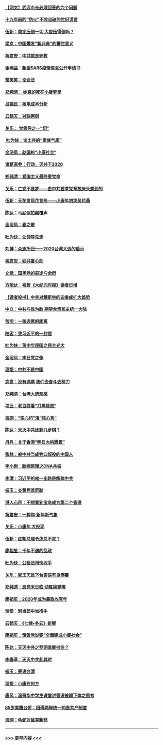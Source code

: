 #### [【网文】武汉市长必须回答的六个问题](../pages/nsc993/n11813848.md?t=01230811) 
#### [十九年前的“伪火”不攻自破的世纪谎言](../pages/nsc993/n11813238.md?t=01230811) 
#### [伍新：稳定压倒一切 大疫压得倒吗？](../pages/nsc993/n11812634.md?t=01230811) 
#### [梁京：中国爆发“新非典”的警世意义](../pages/nsc993/n11812554.md?t=01230811) 
#### [祝君安：中共就是邪教](../pages/nsc993/n11812431.md?t=01230811) 
#### [谢燕益：新型SARS疫情信息公开申请书](../pages/nsc993/n11808840.md?t=01230811) 
#### [蜀笑笑：论合法](../pages/nsc993/n11808064.md?t=01230811) 
#### [郑纯清： 她真的死在小康梦里](../pages/nsc993/n11806623.md?t=01230811) 
#### [吕锡民：核电成本分析](../pages/nsc993/n11806284.md?t=01230811) 
#### [云鹤天：对联两则](../pages/nsc993/n11805957.md?t=01230811) 
#### [关乐： 党领导之一“切”](../pages/nsc993/n11804505.md?t=01230811) 
#### [ 吐为快：论土共的“贵族气质”](../pages/nsc993/n11804490.md?t=01230811) 
#### [金浴凤：赵国的“小康社会”](../pages/nsc993/n11804452.md?t=01230811) 
#### [诸葛高参：行动，灭共于2020](../pages/nsc993/n11804120.md?t=01230811) 
#### [郑纯清：爱国主义最终要党命](../pages/nsc993/n11802197.md?t=01230811) 
#### [关乐：亡党不是梦——由中共要求党章放床头想到的](../pages/nsc993/n11802156.md?t=01230811) 
#### [伍新：无花言现花言形——小康年初哭吴花燕](../pages/nsc993/n11800044.md?t=01230811) 
#### [陈达：马屁似拍颠覆声](../pages/nsc993/n11800010.md?t=01230811) 
#### [金浴凤：春之歌](../pages/nsc993/n11797687.md?t=01230811) 
#### [吐为快：让领导先走](../pages/nsc993/n11797512.md?t=01230811) 
#### [刘博：众志所归——2020台湾大选的启示](../pages/nsc993/n11796878.md?t=01230811) 
#### [祝君安：妖共畜心剖](../pages/nsc993/n11794273.md?t=01230811) 
#### [文武：国民党的前途与命运](../pages/nsc993/n11794198.md?t=01230811) 
#### [方能达：祝贺《大纪元时报》读者日增](../pages/nsc993/n11793807.md?t=01230811) 
#### [【读者投书】中共对穆斯林的迫害成扩大趋势](../pages/nsc993/n11791371.md?t=01230811) 
#### [中立：中共与民为敌 期望台湾民主统一大陆](../pages/nsc993/n11790392.md?t=01230811) 
#### [苦胆：一张选票的距离](../pages/nsc993/n11788914.md?t=01230811) 
#### [陆客：致习近平的一封信](../pages/nsc993/n11788867.md?t=01230811) 
#### [吐为快：贺中华民国之民主光大](../pages/nsc993/n11788618.md?t=01230811) 
#### [金浴凤：末日党之像](../pages/nsc993/n11787475.md?t=01230811) 
#### [理悟：中共不是中国](../pages/nsc993/n11787463.md?t=01230811) 
#### [念贲：没有选票  我们去奋斗去努力](../pages/nsc993/n11787398.md?t=01230811) 
#### [郑纯清：台湾大选观感](../pages/nsc993/n11786210.md?t=01230811) 
#### [项云：老百姓看“打黑除恶”](../pages/nsc993/n11785398.md?t=01230811) 
#### [海网：“空心朽”演“核心秀”](../pages/nsc993/n11783874.md?t=01230811) 
#### [陈达：天灭中共还剩几步棋？](../pages/nsc993/n11783719.md?t=01230811) 
#### [丹丹：关于香港“明日大屿愿景”](../pages/nsc993/n11783273.md?t=01230811) 
#### [张林：被中共当成牲口奴役的中国人](../pages/nsc993/n11782397.md?t=01230811) 
#### [李小刚：脑控原理之DNA共振](../pages/nsc993/n11780962.md?t=01230811) 
#### [李清：习近平的唯一出路是解体中共](../pages/nsc993/n11780866.md?t=01230811) 
#### [振玉：炎黄巨难奇耻](../pages/nsc993/n11779632.md?t=01230811) 
#### [港人心声：不想看到宝岛成为第二个香港](../pages/nsc993/n11778817.md?t=01230811) 
#### [祝君安：一剪梅‧新年新气象](../pages/nsc993/n11776340.md?t=01230811) 
#### [关乐：小康年 大役现](../pages/nsc993/n11774213.md?t=01230811) 
#### [伍新：红朝总理令怎总不灵？](../pages/nsc993/n11770813.md?t=01230811) 
#### [廖祖笙：千年不遇的乱政](../pages/nsc993/n11770373.md?t=01230811) 
#### [吐为快：公检法司快收手](../pages/nsc993/n11770359.md?t=01230811) 
#### [关乐：就王志民下台寄语有良港警](../pages/nsc993/n11769903.md?t=01230811) 
#### [郑纯清：恶党末日临 动辄挨掌嘴](../pages/nsc993/n11769356.md?t=01230811) 
#### [廖祖笙：2020年或为暴政收官年](../pages/nsc993/n11768216.md?t=01230811) 
#### [理悟：别当郎中当推手](../pages/nsc993/n11768243.md?t=01230811) 
#### [云鹤天：《七律▪冬云》新解](../pages/nsc993/n11768204.md?t=01230811) 
#### [廖祖笙：饿饭党说要“全面建成小康社会”](../pages/nsc993/n11767482.md?t=01230811) 
#### [陈达：天灭中共之罗网谁能挡住？](../pages/nsc993/n11767465.md?t=01230811) 
#### [李春草：天灭中共此其时](../pages/nsc993/n11767452.md?t=01230811) 
#### [振玉：寄语台湾](../pages/nsc993/n11767432.md?t=01230811) 
#### [理悟：小康在何方](../pages/nsc993/n11767394.md?t=01230811) 
#### [唐风：温哥华中学生课堂讲香港被踢下体之思考](../pages/nsc993/n11766848.md?t=01230811) 
#### [85岁美籍台侨：阻碍两岸统一的是共产制度](../pages/nsc993/n11765043.md?t=01230811) 
#### [海网：龟蛇对鼠哭新愁](../pages/nsc993/n11764895.md?t=01230811) 

----
#### [ >>> 更早内容 <<< ](../indexes/nsc993-earlier.md)

